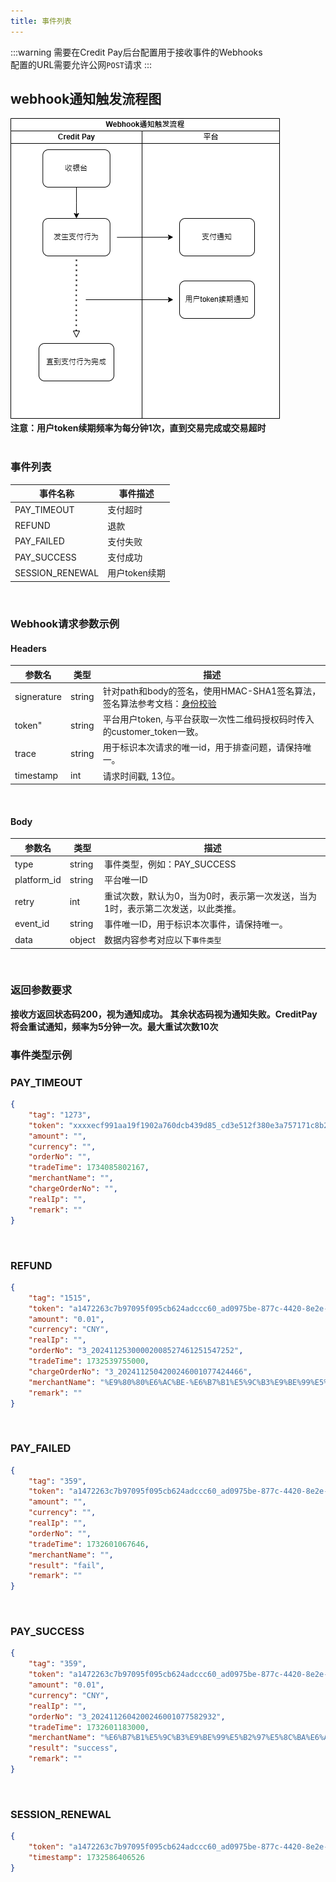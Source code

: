 ```yaml
---
title: 事件列表
---
```

:::warning
需要在Credit Pay后台配置用于接收事件的Webhooks  
配置的URL需要允许公网`POST`请求
:::

## webhook通知触发流程图
![webhook通知触发流程图](../../../assets/Webhook通知触发流程.drawio.png)  
**注意：用户token续期频率为每分钟1次，直到交易完成或交易超时**  
<br/>


### 事件列表
| 事件名称        | 事件描述      |
| --------------- | ------------- |
| PAY_TIMEOUT     | 支付超时      |
| REFUND          | 退款          |
| PAY_FAILED      | 支付失败      |
| PAY_SUCCESS     | 支付成功      |
| SESSION_RENEWAL | 用户token续期 |
<br/>

### Webhook请求参数示例
#### Headers
| 参数名      | 类型   | 描述                                                                               |
| ----------- | ------ | ---------------------------------------------------------------------------------- |
| signerature | string | 针对path和body的签名，使用HMAC-SHA1签名算法，签名算法参考文档：[身份校验](../auth) |
| token"      | string | 平台用户token, 与平台获取一次性二维码授权码时传入的customer_token一致。            |
| trace       | string | 用于标识本次请求的唯一id，用于排查问题，请保持唯一。                               |
| timestamp   | int | 请求时间戳, 13位。                                                                 |
<br/>

#### Body
| 参数名      | 类型   | 描述                                                                            |
| ----------- | ------ | ------------------------------------------------------------------------------- |
| type        | string | 事件类型，例如：PAY_SUCCESS                                                     |
| platform_id | string | 平台唯一ID                                                                      |
| retry       | int    | 重试次数，默认为0，当为0时，表示第一次发送，当为1时，表示第二次发送，以此类推。 |
| event_id    | string | 事件唯一ID，用于标识本次事件，请保持唯一。                                      |
| data        | object | 数据内容参考对应以下`事件类型`                                                  |
<br/>

### 返回参数要求
**接收方返回状态码200，视为通知成功。**
**其余状态码视为通知失败。CreditPay将会重试通知，频率为5分钟一次。最大重试次数10次**
<br/>


### 事件类型示例
### PAY_TIMEOUT
```json
{
    "tag": "1273",
    "token": "xxxxecf991aa19f1902a760dcb439d85_cd3e512f380e3a757171c8b282be01a6",
    "amount": "",
    "currency": "",
    "orderNo": "",
    "tradeTime": 1734085802167,
    "merchantName": "",
    "chargeOrderNo": "",
    "realIp": "",
    "remark": ""
}

```
<br/>

### REFUND
```json
{
    "tag": "1515",
    "token": "a1472263c7b97095f095cb624adccc60_ad0975be-877c-4420-8e2e-8a1xxxxx",
    "amount": "0.01",
    "currency": "CNY",
    "realIp": "",
    "orderNo": "3_20241125300002008527461251547252",
    "tradeTime": 1732539755000,
    "chargeOrderNo": "3_2024112504200246001077424466",
    "merchantName": "%E9%80%80%E6%AC%BE-%E6%B7%B1%E5%9C%B3%E9%BE%99%E5%B2%97%E5%8C%BA%E6%AC%A3%E7%99%BE%E4%BD%B3%E7%99%BE%E8%B4%A7%E5%95%86%E8%A1%8C",
    "remark": ""
}
```
<br/>

### PAY_FAILED
```json
{
    "tag": "359",
    "token": "a1472263c7b97095f095cb624adccc60_ad0975be-877c-4420-8e2e-8a1xxxxx",
    "amount": "",
    "currency": "",
    "realIp": "",
    "orderNo": "",
    "tradeTime": 1732601067646,
    "merchantName": "",
    "result": "fail",
    "remark": ""
}
```
<br/>

### PAY_SUCCESS
```json
{
    "tag": "359",
    "token": "a1472263c7b97095f095cb624adccc60_ad0975be-877c-4420-8e2e-8a1xxxxx",
    "amount": "0.01",
    "currency": "CNY",
    "realIp": "",
    "orderNo": "3_2024112604200246001077582932",
    "tradeTime": 1732601183000,
    "merchantName": "%E6%B7%B1%E5%9C%B3%E9%BE%99%E5%B2%97%E5%8C%BA%E6%AC%A3%E7%99%BE%E4%BD%B3%E7%99%BE%E8%B4%A7%E5%95%86%E8%A1%8C",
    "result": "success",
    "remark": ""
}
```
<br/>

### SESSION_RENEWAL
```json
{
    "token": "a1472263c7b97095f095cb624adccc60_ad0975be-877c-4420-8e2e-8a1xxxxx",
    "timestamp": 1732586406526
}
```
<br/>